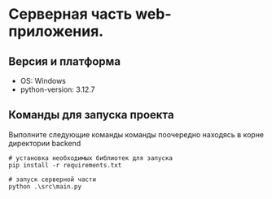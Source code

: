 # Серверная часть web-приложения.
## Версия и платформа
- OS: Windows
- python-version: 3.12.7

## Команды для запуска проекта
Выполните следующие команды команды поочередно находясь в корне директории backend

```commandline
# установка необходимых библиотек для запуска
pip install -r requirements.txt
```

```commandline
# запуск серверной части
python .\src\main.py
```

